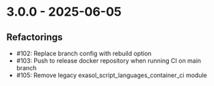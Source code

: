 # 3.0.0 - 2025-06-05

## Refactorings

 - #102: Replace branch config with rebuild option
 - #103: Push to release docker repository when running CI on main branch
 - #105: Remove legacy exasol_script_languages_container_ci module
